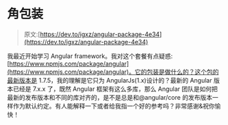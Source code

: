 # 角包装

> 原文:[https://dev.to/igxz/angular-package-4e34](https://dev.to/igxz/angular-package-4e34)

我最近开始学习 Angular framework。我对这个套餐有点疑惑:[https://www.npmjs.com/package/angular](https://www.npmjs.com/package/angular)。它的包装是做什么的？这个包的最新版本是 1.7.5，我的理解是它只为 AngularJs(1.x)设计的？最新的 Angular 版本已经是 7.x.x 了，既然 Angular 框架有这么多库，那么 Angular 团队是如何把最新的发布版本和不同的库对齐的，是不是总是和@angular/core 的发布版本一样作为默认约定。有人能解释一下或者给我指一个好的参考吗？非常感谢&祝你愉快！